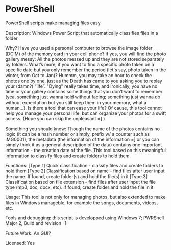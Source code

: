 # PowerShell
PowerShell scripts make managing files easy 

Description: Windows Power Script that automatically classifies files in a folder 

Why? Have you used a personal computer to browse the image folder (DCIM) of the memory card in your cell phone? if yes, you will find the photo gallery messy: All the photos messed up and they are not stored separately by folders. What’s more, if you want to find a specific photo taken on a specific date but you only remember the period (let's say, photo taken in the winter, from Oct to Jan)? Hummm, you may take an hour to check the photos one by one, just as the Death has came to you asking you to replay your (damn?) “life”. "Dying" really takes time, and ironically, you have no time or your gallery contains some things that you don’t want to remember (yea, something just wanna hold without facing; something just wanna do without expectation but you still keep them in your memory, what a human...). Is there a tool that can ease your life? Of cause, this tool cannot help you manage your personal life, but can organize your photos for a swift access. (Hope you can skip the unpleasant =] )

Something you should know: Though the name of the photos contains no logic (it can be a hash number or simply, prefix w/ a counter such as IMG0001), the metadata (the information of the information =] or you can simply think it as a general description of the data) contains one important information - the creation date of the file. This tool based on this meaningful information to classify files and create folders to hold them. 

Functions:
  [Type 1] Quick classification - classify files and create folders to hold them 
  [Type 2] Classification based on name - find files after user input the name. If found, create folder(s) and hold the file(s) in it 
  [Type 3] Classification based on file extension - find files after user input the file type (mp3, doc, docx, etc). If found, create folder and hold the file in it 

Usage: This tool is not only for managing photos, but also extended to make files in Windows manageble, for example the songs, documents, videos, etc. 

Tools and debugging: this script is developped using Windows 7; PWRShell Major 2, Build and revision -1

Future Work: An GUI?

Licensed: Yes 
